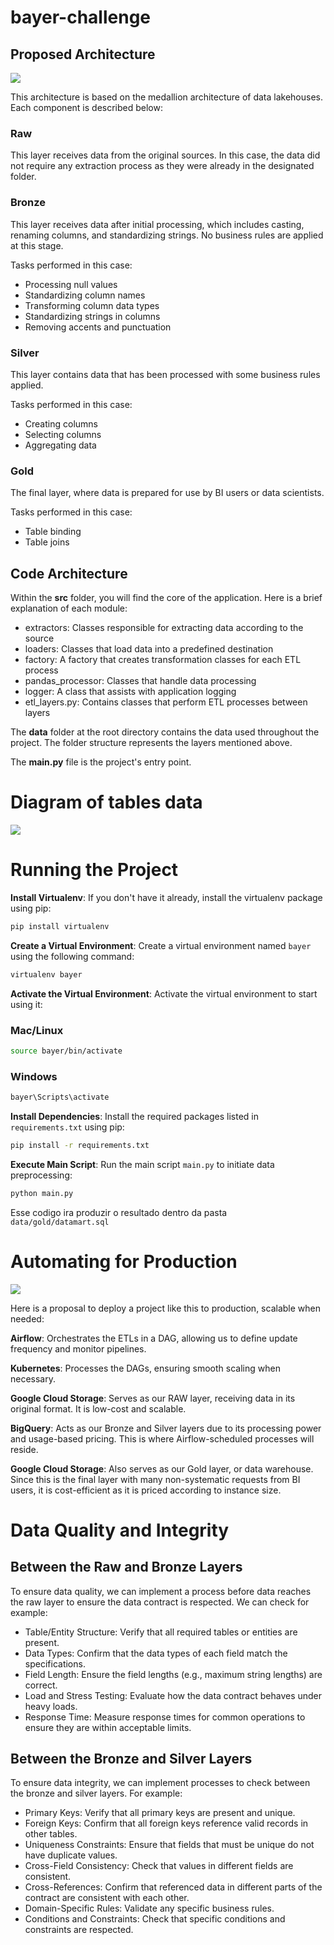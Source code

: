 # bayer-challenge

## Proposed Architecture

![](images/original.png)

This architecture is based on the medallion architecture of data lakehouses. Each component is described below:

### Raw
This layer receives data from the original sources. In this case, the data did not require any extraction process as they were already in the designated folder.

### Bronze
This layer receives data after initial processing, which includes casting, renaming columns, and standardizing strings. No business rules are applied at this stage.

Tasks performed in this case:

- Processing null values
- Standardizing column names
- Transforming column data types
- Standardizing strings in columns
- Removing accents and punctuation

### Silver
This layer contains data that has been processed with some business rules applied.

Tasks performed in this case:

- Creating columns
- Selecting columns
- Aggregating data

### Gold
The final layer, where data is prepared for use by BI users or data scientists.

Tasks performed in this case:

- Table binding
- Table joins

## Code Architecture

Within the **src** folder, you will find the core of the application. Here is a brief explanation of each module:

- extractors: Classes responsible for extracting data according to the source
- loaders: Classes that load data into a predefined destination
- factory: A factory that creates transformation classes for each ETL process
- pandas_processor: Classes that handle data processing
- logger: A class that assists with application logging
- etl_layers.py: Contains classes that perform ETL processes between layers

The **data** folder at the root directory contains the data used throughout the project. The folder structure represents the layers mentioned above.

The **main.py** file is the project's entry point.

# Diagram of tables data

![](images/diagram.png)

# Running the Project

**Install Virtualenv**: If you don't have it already, install the virtualenv package using pip:

```sh
pip install virtualenv
```

**Create a Virtual Environment**: Create a virtual environment named `bayer` using the following command:

```sh
virtualenv bayer
```

**Activate the Virtual Environment**: Activate the virtual environment to start using it:

### Mac/Linux

```sh
source bayer/bin/activate
```

### Windows

```sh
bayer\Scripts\activate
```

**Install Dependencies**: Install the required packages listed in `requirements.txt` using pip:

```sh
pip install -r requirements.txt
```

**Execute Main Script**: Run the main script `main.py` to initiate data preprocessing:

```sh
python main.py
```

Esse codigo ira produzir o resultado dentro da pasta ``` data/gold/datamart.sql ```


# Automating for Production

![](images/proposed.png)

Here is a proposal to deploy a project like this to production, scalable when needed:

**Airflow**: Orchestrates the ETLs in a DAG, allowing us to define update frequency and monitor pipelines.

**Kubernetes**: Processes the DAGs, ensuring smooth scaling when necessary.

**Google Cloud Storage**: Serves as our RAW layer, receiving data in its original format. It is low-cost and scalable.

**BigQuery**: Acts as our Bronze and Silver layers due to its processing power and usage-based pricing. This is where Airflow-scheduled processes will reside.

**Google Cloud Storage**: Also serves as our Gold layer, or data warehouse. Since this is the final layer with many non-systematic requests from BI users, it is cost-efficient as it is priced according to instance size.

# Data Quality and Integrity

## Between the Raw and Bronze Layers

To ensure data quality, we can implement a process before data reaches the raw layer to ensure the data contract is respected. We can check for example:

- Table/Entity Structure: Verify that all required tables or entities are present.
- Data Types: Confirm that the data types of each field match the specifications.
- Field Length: Ensure the field lengths (e.g., maximum string lengths) are correct.
- Load and Stress Testing: Evaluate how the data contract behaves under heavy loads.
- Response Time: Measure response times for common operations to ensure they are within acceptable limits.

## Between the Bronze and Silver Layers

To ensure data integrity, we can implement processes to check between the bronze and silver layers. For example:

- Primary Keys: Verify that all primary keys are present and unique.
- Foreign Keys: Confirm that all foreign keys reference valid records in other tables.
- Uniqueness Constraints: Ensure that fields that must be unique do not have duplicate values.
- Cross-Field Consistency: Check that values in different fields are consistent.
- Cross-References: Confirm that referenced data in different parts of the contract are consistent with each other.
- Domain-Specific Rules: Validate any specific business rules.
- Conditions and Constraints: Check that specific conditions and constraints are respected.
